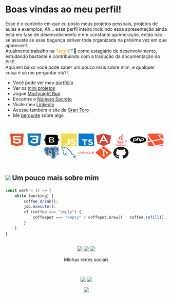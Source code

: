 
# Boas vindas ao meu perfil!

Esse é o cantinho em que eu posto meus projetos pessoais, projetos de aulas e exemplos, Ah... esse perfil inteiro incluindo essa apresentação ainda está em fase de desenvolvimento e em constante aprimoração, então não se assuste se essa bagunça estiver toda organizada na próxima vez em que aparecer!!.<br>
Atualmente trabalho na <span style="color: orange">Target</span><span style="color: #0088FF">IT</span>🎯 
como estagiário de desenvolvimento, estudando bastante e contribuindo com a tradução da documentação do PHP.<br>
Aqui em baixo você pode saber um pouco mais sobre mim, e qualquer coisa é só me perguntar viu?!. <br>

- Você pode ver meu [portfólio](https://guimrl.github.io/)
- Ver os [mini projetos](https://guimrl.github.io/mini-projetos)
- Jogue [Mortynight Run](https://guimrl.github.io/mortynight-run/)
- Encontre o [Número Secreto](https://guimrl.github.io/numero-secreto/)
- Visite meu [LinkedIn](https://www.linkedin.com/in/guimrl/)
- Acesse também o site da [Gran Toro](https://grantoro.github.io/)
- Me [pergunte](https://github.com/guimrl/guimrl/issues) sobre algo

<br>
<div align="center" style="display: inline block"><br>

<img align="center" alt="HTML" height="40" width="50" src="https://raw.githubusercontent.com/devicons/devicon/master/icons/html5/html5-plain.svg"/>
<img align="center" alt="CSS" height="40" width="50" src="https://raw.githubusercontent.com/devicons/devicon/master/icons/css3/css3-plain.svg"/>
<img align="center" alt="BOOTSTRAP" height="40" width="50" src="https://raw.githubusercontent.com/devicons/devicon/master/icons/bootstrap/bootstrap-plain.svg"/>
<img align="center" alt="JAVASCRIPT" height="40" width="50" src="https://raw.githubusercontent.com/devicons/devicon/master/icons/javascript/javascript-plain.svg"/>
<img align="center" alt="TYPESCRIPT" height="40" width="50" src="https://raw.githubusercontent.com/devicons/devicon/master/icons/typescript/typescript-plain.svg"/>
<img align="center" alt="ANGULAR" height="40" width="50" src="https://raw.githubusercontent.com/devicons/devicon/master/icons/angularjs/angularjs-plain.svg"/>
<img align="center" alt="JAVA" height="40" width="50" src="https://raw.githubusercontent.com/devicons/devicon/master/icons/java/java-plain.svg"/>
<img align="center" alt="PHP" height="40" width="50" src="https://raw.githubusercontent.com/devicons/devicon/master/icons/php/php-plain.svg"/>
<img align="center" alt="LARAVEL" height="40" width="50" src="https://raw.githubusercontent.com/devicons/devicon/master/icons/laravel/laravel-plain.svg"/>
<img align="center" alt="POSTGRE" height="40" width="50" src="https://raw.githubusercontent.com/devicons/devicon/master/icons/postgresql/postgresql-plain.svg"/>
<img align="center" alt="MYSQL" height="40" width="50" src="https://raw.githubusercontent.com/devicons/devicon/master/icons/mysql/mysql-plain.svg"/>
<img align="center" alt="ORACLE" height="40" width="50" src="https://raw.githubusercontent.com/devicons/devicon/master/icons/oracle/oracle-original.svg"/>
<img align="center" alt="GIT" height="40" width="50" src="https://raw.githubusercontent.com/devicons/devicon/master/icons/git/git-original.svg"/>
<img align="center" alt="GITHUB" height="40" width="50" src="https://raw.githubusercontent.com/devicons/devicon/master/icons/github/github-original.svg"/>

</div>
<br>

## <img src="https://media.giphy.com/media/VgCDAzcKvsR6OM0uWg/giphy.gif" width="50"></img> Um pouco mais sobre mim

```javascript
const work = () => {
    while (working) {
        coffee.drink();
        job.execute();
        if (coffee === "empty") {
            coffeepot === "empty" ? coffepot.brew() : coffee.refill();
        }
    }
}

```

<br>

<!-- GITHUB STATUS -->
<div align="center">

<img height="180em" src="https://github-readme-stats.vercel.app/api?username=Guimrl&theme=slateorange&hide_border=false&include_all_commits=true&count_private=true&show_icons=true"/>
<img height="180em" src="https://github-readme-stats.vercel.app/api/top-langs/?username=guimrl&theme=slateorange&hide_border=false&include_all_commits=true&count_private=true&layout=compact&langs_count=8"/>
<img height="180em" src="https://github-readme-streak-stats.herokuapp.com/?user=guimrl&theme=slateorange&hide_border=false"/>

<br>
<p align="center">Minhas redes sociais</p>
<br>
<div align="center">

  <a href="https://instagram.com/guimrll" target="_blank"><img src="https://img.shields.io/badge/-Instagram-E4405F?logo=instagram&logoColor=white&&style=flat" target="_blank"></a>
<a href="https://www.linkedin.com/in/guimrl/" target="_blank"><img src="https://img.shields.io/badge/-LinkedIn-0A66C2?logo=linkedin&logoColor=white&&style=flat" target="_blank"></a>  

[![](https://visitcount.itsvg.in/api?id=guimrl&icon=2&color=12)](https://visitcount.itsvg.in)

</div>

